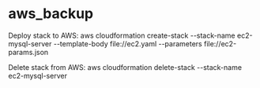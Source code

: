 # aws_backup

Deploy stack to AWS:
aws cloudformation create-stack --stack-name ec2-mysql-server --template-body file://ec2.yaml --parameters file://ec2-params.json

Delete stack from AWS:
aws cloudformation delete-stack --stack-name ec2-mysql-server


